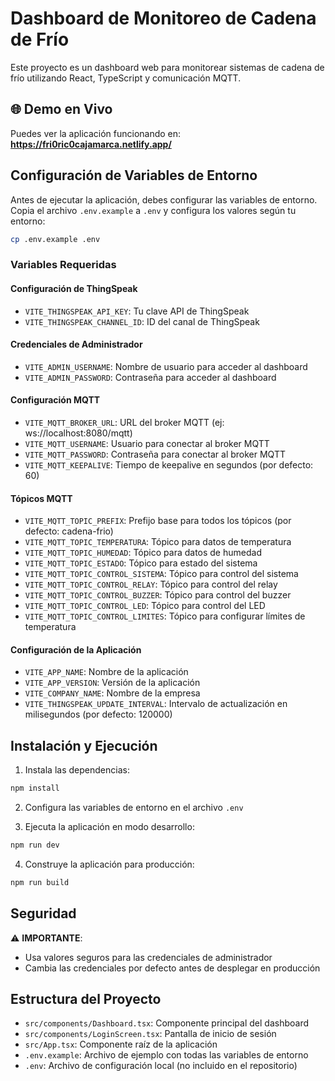 # Dashboard de Monitoreo de Cadena de Frío

Este proyecto es un dashboard web para monitorear sistemas de cadena de frío utilizando React, TypeScript y comunicación MQTT.

## 🌐 Demo en Vivo

Puedes ver la aplicación funcionando en: **https://fri0ric0cajamarca.netlify.app/**

## Configuración de Variables de Entorno

Antes de ejecutar la aplicación, debes configurar las variables de entorno. Copia el archivo `.env.example` a `.env` y configura los valores según tu entorno:

```bash
cp .env.example .env
```

### Variables Requeridas

#### Configuración de ThingSpeak
- `VITE_THINGSPEAK_API_KEY`: Tu clave API de ThingSpeak
- `VITE_THINGSPEAK_CHANNEL_ID`: ID del canal de ThingSpeak

#### Credenciales de Administrador
- `VITE_ADMIN_USERNAME`: Nombre de usuario para acceder al dashboard
- `VITE_ADMIN_PASSWORD`: Contraseña para acceder al dashboard

#### Configuración MQTT
- `VITE_MQTT_BROKER_URL`: URL del broker MQTT (ej: ws://localhost:8080/mqtt)
- `VITE_MQTT_USERNAME`: Usuario para conectar al broker MQTT
- `VITE_MQTT_PASSWORD`: Contraseña para conectar al broker MQTT
- `VITE_MQTT_KEEPALIVE`: Tiempo de keepalive en segundos (por defecto: 60)

#### Tópicos MQTT
- `VITE_MQTT_TOPIC_PREFIX`: Prefijo base para todos los tópicos (por defecto: cadena-frio)
- `VITE_MQTT_TOPIC_TEMPERATURA`: Tópico para datos de temperatura
- `VITE_MQTT_TOPIC_HUMEDAD`: Tópico para datos de humedad
- `VITE_MQTT_TOPIC_ESTADO`: Tópico para estado del sistema
- `VITE_MQTT_TOPIC_CONTROL_SISTEMA`: Tópico para control del sistema
- `VITE_MQTT_TOPIC_CONTROL_RELAY`: Tópico para control del relay
- `VITE_MQTT_TOPIC_CONTROL_BUZZER`: Tópico para control del buzzer
- `VITE_MQTT_TOPIC_CONTROL_LED`: Tópico para control del LED
- `VITE_MQTT_TOPIC_CONTROL_LIMITES`: Tópico para configurar límites de temperatura

#### Configuración de la Aplicación
- `VITE_APP_NAME`: Nombre de la aplicación
- `VITE_APP_VERSION`: Versión de la aplicación
- `VITE_COMPANY_NAME`: Nombre de la empresa
- `VITE_THINGSPEAK_UPDATE_INTERVAL`: Intervalo de actualización en milisegundos (por defecto: 120000)

## Instalación y Ejecución

1. Instala las dependencias:
```bash
npm install
```

2. Configura las variables de entorno en el archivo `.env`

3. Ejecuta la aplicación en modo desarrollo:
```bash
npm run dev
```

4. Construye la aplicación para producción:
```bash
npm run build
```

## Seguridad

⚠️ **IMPORTANTE**: 
- Usa valores seguros para las credenciales de administrador
- Cambia las credenciales por defecto antes de desplegar en producción

## Estructura del Proyecto

- `src/components/Dashboard.tsx`: Componente principal del dashboard
- `src/components/LoginScreen.tsx`: Pantalla de inicio de sesión
- `src/App.tsx`: Componente raíz de la aplicación
- `.env.example`: Archivo de ejemplo con todas las variables de entorno
- `.env`: Archivo de configuración local (no incluido en el repositorio)